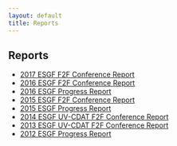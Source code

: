 ```yaml
---
layout: default
title: Reports
---
```


## Reports

* <a href="{{site.esgf-media}}/pdf/2017_7th_Annual_ESGF_Conference_Report_12.11.18.pdf" target="_blank">2017 ESGF F2F Conference Report</a>
* <a href="{{site.esgf-media}}/pdf/2016-ESGF_F2F_Conference_Report.pdf" target="_blank">2016 ESGF F2F Conference Report</a>
* <a href="{{site.esgf-media}}/pdf/2016-ESGF-Progress-Report.pdf" target="_blank">2016 ESGF Progress Report</a>
* <a href="{{site.esgf-media}}/pdf/2015-ESGF_F2FConference_report_web.pdf" target="_blank">2015 ESGF F2F Conference Report </a>
* <a href="{{site.esgf-media}}/pdf/2015-ESGF-Progress-Report.pdf" target="_blank">2015 ESGF Progress Report</a>
* <a href="http://aims-group.github.io/pdf/2014-ESGF_UV-CDAT_Conference_Report.pdf" target="_blank">2014 ESGF UV-CDAT F2F Conference Report </a>
* <a href="http://uvcdat.llnl.gov/pdf/ESGF_UV-CDAT_Meeting_Report_December2013.pdf" target="_blank">2013 ESGF UV-CDAT F2F Conference Report </a>
* <a href="{{site.esgf-media}}/pdf/2012%20ESGF%20Progress%20Report.pdf" target="_blank">2012 ESGF Progress Report</a>
